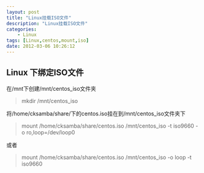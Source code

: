 ```yaml
---
layout: post  
title: "Linux挂载ISO文件"  
description: "Linux挂载ISO文件"  
categories:
    - Linux
tags: [Linux,centos,mount,iso]    
date: 2012-03-06 10:26:12
---  
```


## Linux 下绑定ISO文件 ##  
在/mnt下创建/mnt/centos_iso文件夹
>mkdir /mnt/centos_iso
    
将/home/cksamba/share/下的centos.iso挂在到/mnt/centos_iso文件夹下
>mount /home/cksamba/share/centos.iso /mnt/centos_iso -t iso9660 -o ro,loop=/dev/loop0

或者
>mount  /home/cksamba/share/centos.iso /mnt/centos_iso -o loop -t iso9660
